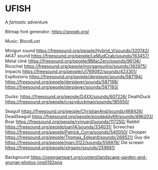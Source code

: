 
# UFISH

A *fartastic* adventure

Bitmap font generator:
https://snowb.org/

Music: BloodLust

Minigun sound
https://freesound.org/people/Hybrid_V/sounds/320742/
AK47 sound
https://freesound.org/people/LeMudCrab/sounds/163457/
Metal clink
https://freesound.org/people/BMacZero/sounds/96136/
Ricochet
https://freesound.org/people/morganpurkis/sounds/392975/
Impacts
https://freesound.org/people/u1769092/sounds/423301/
Expllosions
https://freesound.org/people/derplayer/sounds/587194/
https://freesound.org/people/derplayer/sounds/587198/
https://freesound.org/people/derplayer/sounds/587193/

Ducks:
https://freesound.org/people/D4XX/sounds/607226/
DeathDuck
https://freesound.org/people/crazyduckman/sounds/185550/

Seagull
https://freesound.org/people/ChristianAnd/sounds/468426/
DeadSeagull
https://freesound.org/people/poodaddy69/sounds/496203/
Boar
https://freesound.org/people/rvinyard/sounds/117250/
Rabbit
https://freesound.org/people/pan14/sounds/334031/
Screeches
https://freesound.org/people/Patrick_Corra/sounds/540050/
Chopper
https://freesound.org/people/Thomas_Edward/sounds/268521/
Guy die
https://freesound.org/people/marc3122/sounds/556976/
Die scream
https://freesound.org/people/xtrgamr/sounds/259681/

Background
https://opengameart.org/content/landscape-garden-and-grunge-photos-img0192png